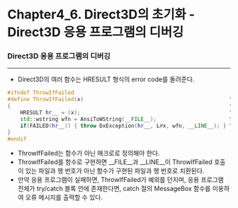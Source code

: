 # Chapter4_6. Direct3D의 초기화 - Direct3D 응용 프로그램의 디버깅

### Direct3D 응용 프로그램의 디버깅
--------------------------------------------------
* Direct3D의 여러 함수는 HRESULT 형식의 error code를 돌려준다.
```C++
#ifndef ThrowIfFailed
#define ThrowIfFailed(x)                                              \
{                                                                     \
    HRESULT hr__ = (x);                                               \
    std::wstring wfn = AnsiToWString(__FILE__);                       \
    if(FAILED(hr__)) { throw DxException(hr__, L#x, wfn, __LINE__); } \
}
#endif
```
* ThrowIfFailed는 함수가 아닌 매크로로 정의해야 한다. 
* ThrowIfFailed를 함수로 구현하면 __FILE__과 __LINE__이 ThrowIfFailed 호출이 있는 파일과 행 번호가 아닌 함수가 구현된 파일과 행 번호로 치환된다.
* 만약 응용 프로그램이 실패하면, ThrowIfFailed가 예외를 던지며, 응용 프로그램 전체가 try/catch 블록 안에 존재한다면, catch 절의 MessageBox 함수를 이용하여 오류 메시지를 출력할 수 있다.

